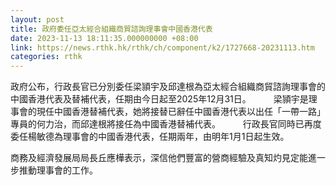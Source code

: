 ```yaml
---
layout: post
title: 政府委任亞太經合組織商貿諮詢理事會中國香港代表
date: 2023-11-13 18:11:35.000000000 +08:00
link: https://news.rthk.hk/rthk/ch/component/k2/1727668-20231113.htm
categories: rthk
---
```


政府公布，行政長官已分別委任梁頴宇及邱達根為亞太經合組織商貿諮詢理事會的中國香港代表及替補代表，任期由今日起至2025年12月31日。
　　 
梁頴宇是理事會的現任中國香港替補代表，她將接替已辭任中國香港代表以出任「一帶一路」專員的何力治，而邱達根將接任為中國香港替補代表。
　　 
行政長官同時已再度委任楊敏德為理事會的中國香港代表，任期兩年，由明年1月1日起生效。

商務及經濟發展局局長丘應樺表示，深信他們豐富的營商經驗及真知灼見定能進一步推動理事會的工作。
